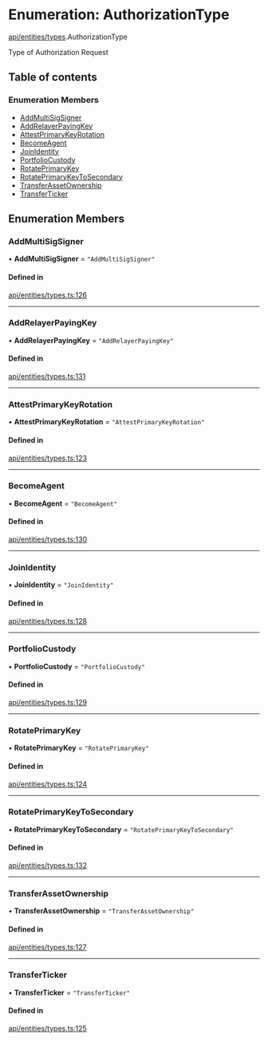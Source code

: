 # Enumeration: AuthorizationType

[api/entities/types](../wiki/api.entities.types).AuthorizationType

Type of Authorization Request

## Table of contents

### Enumeration Members

- [AddMultiSigSigner](../wiki/api.entities.types.AuthorizationType#addmultisigsigner)
- [AddRelayerPayingKey](../wiki/api.entities.types.AuthorizationType#addrelayerpayingkey)
- [AttestPrimaryKeyRotation](../wiki/api.entities.types.AuthorizationType#attestprimarykeyrotation)
- [BecomeAgent](../wiki/api.entities.types.AuthorizationType#becomeagent)
- [JoinIdentity](../wiki/api.entities.types.AuthorizationType#joinidentity)
- [PortfolioCustody](../wiki/api.entities.types.AuthorizationType#portfoliocustody)
- [RotatePrimaryKey](../wiki/api.entities.types.AuthorizationType#rotateprimarykey)
- [RotatePrimaryKeyToSecondary](../wiki/api.entities.types.AuthorizationType#rotateprimarykeytosecondary)
- [TransferAssetOwnership](../wiki/api.entities.types.AuthorizationType#transferassetownership)
- [TransferTicker](../wiki/api.entities.types.AuthorizationType#transferticker)

## Enumeration Members

### AddMultiSigSigner

• **AddMultiSigSigner** = ``"AddMultiSigSigner"``

#### Defined in

[api/entities/types.ts:126](https://github.com/PolymeshAssociation/polymesh-sdk/blob/fe2e6dd1/src/api/entities/types.ts#L126)

___

### AddRelayerPayingKey

• **AddRelayerPayingKey** = ``"AddRelayerPayingKey"``

#### Defined in

[api/entities/types.ts:131](https://github.com/PolymeshAssociation/polymesh-sdk/blob/fe2e6dd1/src/api/entities/types.ts#L131)

___

### AttestPrimaryKeyRotation

• **AttestPrimaryKeyRotation** = ``"AttestPrimaryKeyRotation"``

#### Defined in

[api/entities/types.ts:123](https://github.com/PolymeshAssociation/polymesh-sdk/blob/fe2e6dd1/src/api/entities/types.ts#L123)

___

### BecomeAgent

• **BecomeAgent** = ``"BecomeAgent"``

#### Defined in

[api/entities/types.ts:130](https://github.com/PolymeshAssociation/polymesh-sdk/blob/fe2e6dd1/src/api/entities/types.ts#L130)

___

### JoinIdentity

• **JoinIdentity** = ``"JoinIdentity"``

#### Defined in

[api/entities/types.ts:128](https://github.com/PolymeshAssociation/polymesh-sdk/blob/fe2e6dd1/src/api/entities/types.ts#L128)

___

### PortfolioCustody

• **PortfolioCustody** = ``"PortfolioCustody"``

#### Defined in

[api/entities/types.ts:129](https://github.com/PolymeshAssociation/polymesh-sdk/blob/fe2e6dd1/src/api/entities/types.ts#L129)

___

### RotatePrimaryKey

• **RotatePrimaryKey** = ``"RotatePrimaryKey"``

#### Defined in

[api/entities/types.ts:124](https://github.com/PolymeshAssociation/polymesh-sdk/blob/fe2e6dd1/src/api/entities/types.ts#L124)

___

### RotatePrimaryKeyToSecondary

• **RotatePrimaryKeyToSecondary** = ``"RotatePrimaryKeyToSecondary"``

#### Defined in

[api/entities/types.ts:132](https://github.com/PolymeshAssociation/polymesh-sdk/blob/fe2e6dd1/src/api/entities/types.ts#L132)

___

### TransferAssetOwnership

• **TransferAssetOwnership** = ``"TransferAssetOwnership"``

#### Defined in

[api/entities/types.ts:127](https://github.com/PolymeshAssociation/polymesh-sdk/blob/fe2e6dd1/src/api/entities/types.ts#L127)

___

### TransferTicker

• **TransferTicker** = ``"TransferTicker"``

#### Defined in

[api/entities/types.ts:125](https://github.com/PolymeshAssociation/polymesh-sdk/blob/fe2e6dd1/src/api/entities/types.ts#L125)
